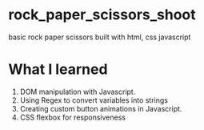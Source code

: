 # rock_paper_scissors_shoot
 basic rock paper scissors built with html, css javascript
 
 # What I learned
1. DOM manipulation with Javascript.
2. Using Regex to convert variables into strings
3. Creating custom button animations in Javascript.
4. CSS flexbox for responsiveness
